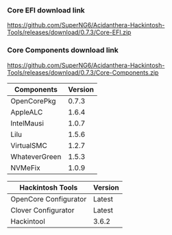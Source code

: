 
### Core EFI download link
https://github.com/SuperNG6/Acidanthera-Hackintosh-Tools/releases/download/0.7.3/Core-EFI.zip

### Core Components download link
https://github.com/SuperNG6/Acidanthera-Hackintosh-Tools/releases/download/0.7.3/Core-Components.zip

| Components    | Version               |
| ------------- | --------------------- |
| OpenCorePkg   | 0.7.3    | 
| AppleALC      | 1.6.4       |
| IntelMausi    | 1.0.7     |
| Lilu          | 1.5.6           |
| VirtualSMC    | 1.2.7     |
| WhateverGreen | 1.5.3  |
| NVMeFix       | 1.0.9        |

| Hackintosh Tools      | Version           |
| --------------------- | ----------------- |
| OpenCore Configurator | Latest            | 
| Clover Configurator   | Latest            |
| Hackintool            | 3.6.2 |


